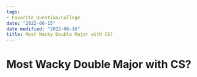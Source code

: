 ```yaml
---
tags:
- Favorite_Question/College
date: "2022-06-15"
date modified: "2022-06-16"
title: Most Wacky Double Major with CS?
---
```


# Most Wacky Double Major with CS?

